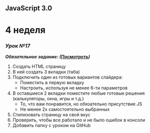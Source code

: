 JavaScript 3.0
--------------
4 неделя
========

### *Урок №17*

__*Обязательное задание: ([Посмотреть](https://rawgit.com/webdevkonstantin/js3.0/master/lesson-17/index.html))*__
1. Создать HTML страницу
2. В ней создать 3 вкладки (таба)
3. Подключить один из готовых вариантов слайдера:
   * Поместить в первую вкладку
   * Настроить, используя не менее 6-ти параметров
4. В оставшиеся 2 вкладки поместите любые готовые решения (калькуляторы, окна, игры и т.д.)
   * То, что вам понравится, но обязательно присутствие JS
   * Не менее 2х самостоятельно выбранных
5. Стилизовать страницу на свой вкус
6. Проверить, чтобы все работало и не было ошибок в консоли
7. Добавить папку с уроком на GitHub

